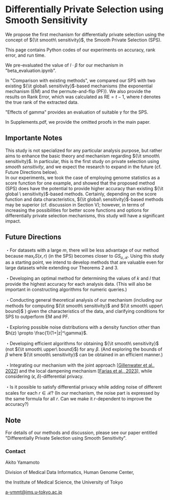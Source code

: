 # Differentially Private Selection using Smooth Sensitivity

We propose the first mechanism for differentially private selection using the concept of ${\it smooth\ sensitivity}$, the Smooth Private Selection (SPS).

This page contains Python codes of our experiments on accuracy, rank error, and run time.

We pre-evaluated the value of $l \cdot {\beta}$ for our mechanism in "beta_evaluation.ipynb".

In "Comparison with existing methods", we compared our SPS with two existing ${\it global\ sensitivity}$-based mechanisms (the exponential mechanism (EM) and the permute-and-flip (PF)). We also provide the results on Rank Error, which was calculated as $\mathrm{RE} = t - 1$, where $t$ denotes the true rank of the extracted data.

"Effects of gamma" provides an evaluation of suitable $\gamma$ for the SPS.

In Supplements.pdf, we provide the omitted proofs in the main paper.

## Importante Notes
This study is not specialized for any particular analysis purpose, but rather aims to enhance the basic theory and mechanism regarding ${\it smooth\ sensitivity}$. In particular, this is the first study on private selection using ${smooth \ sensitivity}$, and we expect the research to expand in the future (cf. Future Directions below).  
In our experiments, we took the case of employing genome statistics as a score function for one example, and showed that the proposed method (SPS) does have the potential to provide higher accuracy than existing ${\it global \ sensitivity}$-based methods. Certainly, depending on the score function and data characteristics, ${\it global\ sensitivity}$-based methods may be superior (cf. discussion in Section V); however, in terms of increasing the possibilities for better score functions and options for differentially private selection mechanisms, this study will have a significant impact.



## Future Directions

・For datasets with a large $m$, there will be less advantage of our method because $\max_r S(x,r)$ (in the SPS) becomes closer to $GS_{u,\mathcal{R}}$. Using this study as a starting point, we intend to develop methods that are valuable even for large datasets while extending our Theorems 2 and 3.

・Developing an optimal method for determining the values of $k$ and $l$ that provide the highest accuracy for each analysis data. (This will also be important in constructing algorithms for numeric queries.)

・Conducting general theoretical analysis of our mechanism (including our methods for computing ${\it smooth\ sensitivity}$ and ${\it smooth\ upper\ bound}$ ) given the characteristics of the data, and clarifying conditions for SPS to outperform EM and PF.

・Exploring possible noise distributions with a density function other than $h(z) \propto \frac{1}{1+|z|^\gamma}$.

・Developing efficient algorithms for obtaining ${\it smooth\ sensitivity}$ (not ${\it smooth\ upper\ bound}$) for any $\beta$. (And exploring the bounds of $\beta$ where ${\it smooth\ sensitivity}$ can be obtained in an efficient manner.)

・Integrating our mechanism with the joint approach [[Gillenwater et al., 2022](https://proceedings.mlr.press/v162/gillenwater22a.html)] and the local dampening mechanism [[Farias et al., 2023](https://link.springer.com/article/10.1007/s00778-022-00774-w)], while considering $(\epsilon,\delta)$-differential privacy.

・Is it possible to satisfy differential privacy while adding noise of different scales for each $r \in \mathcal{R}$? (In our mechanism, the noise part is expressed by the same formula for all $r$. Can we make it $r$-dependent to improve the accuracy?)

## Note

For details of our methods and discussion, please see our paper entitled "Differentially Private Selection using Smooth Sensitivity".

### Contact
Akito Yamamoto

Division of Medical Data Informatics, Human Genome Center,

the Institute of Medical Science, the University of Tokyo

a-ymmt@ims.u-tokyo.ac.jp
